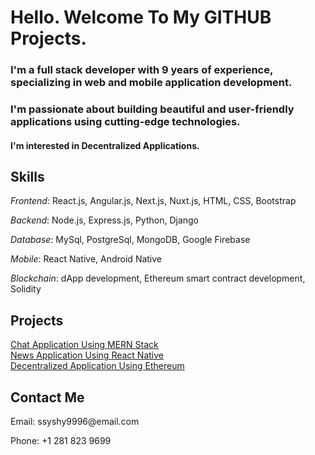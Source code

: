 <h1>Hello. Welcome To My <b>GITHUB</b> Projects.</h1>
<h3>I'm a full stack developer with 9 years of experience, specializing in web and mobile application development.</h3>
<h3>I'm passionate about building beautiful and user-friendly applications using cutting-edge technologies.</h3>
<h4>I'm interested in Decentralized Applications.</h4>

<h2>Skills</h2>
<p><i>Frontend</i>: React.js, Angular.js, Next.js, Nuxt.js, HTML, CSS, Bootstrap</p>
<p><i>Backend</i>: Node.js, Express.js, Python, Django</p>
<p><i>Database</i>: MySql, PostgreSql, MongoDB, Google Firebase</p>
<p><i>Mobile</i>: React Native, Android Native</p>
<p><i>Blockchain</i>: dApp development, Ethereum smart contract development, Solidity</p>

<h2>Projects</h2>
<div class="p-2">
  <div><a href="https://github.com/ssyshy9996/MERN-chat">Chat Application Using MERN Stack</a></div>
  <div><a href="https://github.com/ssyshy9996/ReactNative-News">News Application Using React Native</a></div>
  <div><a href="https://github.com/ssyshy9996/dApp-eth1">Decentralized Application Using Ethereum</a></div>
</div>

<h2>Contact Me</h2>
<p>Email: ssyshy9996@email.com</p>
<p>Phone: +1 281 823 9699</p>
